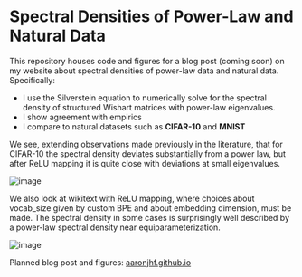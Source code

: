 # Spectral Densities of Power-Law and Natural Data

This repository houses code and figures for a blog post (coming soon) on my website about spectral densities of power-law data and natural data. 
Specifically:

- I use the Silverstein equation to numerically solve for the spectral density of structured Wishart matrices with power-law eigenvalues. 
- I show agreement with empirics
- I compare to natural datasets such as **CIFAR-10** and **MNIST**
  
We see, extending observations made previously in the literature, that for CIFAR-10 the spectral density deviates substantially from a power law, but after ReLU mapping it is quite close
with deviations at small eigenvalues.  

![image](https://github.com/user-attachments/assets/2e7859ad-8eba-4c68-90ec-16cddc57f852)


We also look at wikitext with ReLU mapping, where choices about vocab_size given by custom BPE and about embedding dimension, must be made. The spectral density in some cases is 
surprisingly well described by a power-law spectral density near equiparameterization.

![image](https://github.com/user-attachments/assets/d33fa118-c017-4fb0-97cb-381a2419456e)


Planned blog post and figures: [aaronjhf.github.io](https://aaronjhf.github.io)

